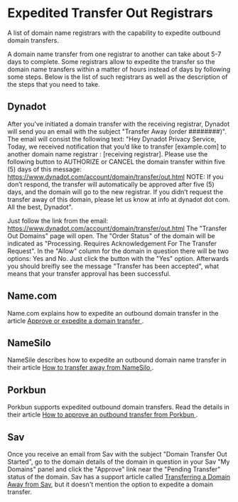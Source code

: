 # Expedited Transfer Out Registrars

A list of domain name registrars with the capability to expedite outbound domain transfers. 

A domain name transfer from one registrar to another can take about 5-7 days to complete. Some registrars allow to expedite the transfer so the domain name transfers within a matter of hours instead of days by following some steps. Below is the list of such registrars as well as the description of the steps that you need to take.

## Dynadot

After you've initiated a domain transfer with the receiving registrar, Dynadot will send you an email with the subject "Transfer Away (order ########)". The email will consist the following text: "Hey Dynadot Privacy Service, Today, we received notification that you’d like to transfer [example.com] to another domain name registrar : [receiving registrar]. Please use the following button to AUTHORIZE or CANCEL the domain transfer within five (5) days of this message: https://www.dynadot.com/account/domain/transfer/out.html NOTE: If you don’t respond, the transfer will automatically be approved after five (5) days, and the domain will go to the new registrar. If you didn’t request the transfer away of this domain, please let us know at info at dynadot dot com. All the best, Dynadot".

Just follow the link from the email: https://www.dynadot.com/account/domain/transfer/out.html The "Transfer Out Domains" page will open. The "Order Status" of the domain will be indicated as "Processing. Requires Acknowledgement For The Transfer Request". In the "Allow" column for the domain in question there will be two options: Yes and No. Just click the button with the "Yes" option. Afterwards you should breifly see the message "Transfer has been accepted", what means that your transfer approval has been successful.

## Name.com

Name.com explains how to expedite an outbound domain transfer in the article [Approve or expedite a domain transfer
](https://www.name.com/support/articles/206103837-approve-or-expedite-a-domain-transfer).

## NameSilo

NameSile describes how to expedite an outbound domain name transfer in their article [How to transfer away from NameSilo
](https://www.namesilo.com/Support/How-to-transfer-away-from-NameSilo).

## Porkbun

Porkbun supports expedited outbound domain transfers. Read the details in their article [How to approve an outbound transfer from Porkbun
](https://kb.porkbun.com/article/139-how-to-approve-an-outbound-transfer-from-porkbun).

## Sav

Once you receive an email from Sav with the subject "Domain Transfer Out Started", go to the domain details of the domain in question in your Sav "My Domains" panel and click the "Approve" link near the "Pending Transfer" status of the domain. Sav has a support article called [Transferring a Domain Away from Sav](https://help.sav.com/hc/en-us/articles/11932938198171-Transferring-a-Domain-Away-from-Sav), but it doesn't mention the option to expedite a domain transfer.
